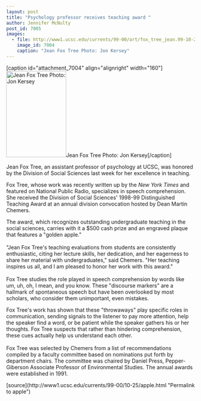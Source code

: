 ```yaml
---
layout: post
title: "Psychology professor receives teaching award "
author: Jennifer McNulty
post_id: 7005
images:
  - file: http://www1.ucsc.edu/currents/99-00/art/fox_tree_jean.99-10-25.jpg
    image_id: 7004
    caption: "Jean Fox Tree Photo: Jon Kersey"
---
```


[caption id="attachment_7004" align="alignright" width="160"]<a href="http://localhost/mysite/wp-content/uploads/1999/10/fox_tree_jean.99-10-25.jpg"><img class="size-full wp-image-7004" src="http://localhost/mysite/wp-content/uploads/1999/10/fox_tree_jean.99-10-25.jpg" alt="Jean Fox Tree Photo: Jon Kersey" width="160" height="230" /></a>Jean Fox Tree Photo: Jon Kersey[/caption]
<p>
  Jean Fox Tree, an assistant professor of psychology at UCSC, was honored by the Division of Social Sciences last week for her excellence in teaching.
</p>Fox Tree, whose work was recently written up by the <i>New York Times</i> and featured on National Public Radio, specializes in speech comprehension. She received the Division of Social Sciences' 1998-99 Distinguished Teaching Award at an annual division convocation hosted by Dean Martin Chemers.
<p>
  The award, which recognizes outstanding undergraduate teaching in the social sciences, carries with it a $500 cash prize and an engraved plaque that features a "golden apple."<br>
  <br>
  "Jean Fox Tree's teaching evaluations from students are consistently enthusiastic, citing her lecture skills, her dedication, and her eagerness to share her material with undergraduates," said Chemers. "Her teaching inspires us all, and I am pleased to honor her work with this award."<br>
  <br>
  Fox Tree studies the role played in speech comprehension by words like um, uh, oh, I mean, and you know. These "discourse markers" are a hallmark of spontaneous speech but have been overlooked by most scholars, who consider them unimportant, even mistakes.
</p>
<p>
  Fox Tree's work has shown that these "throwaways" play specific roles in communication, sending signals to the listener to pay more attention, help the speaker find a word, or be patient while the speaker gathers his or her thoughts. Fox Tree suspects that rather than hindering comprehension, these cues actually help us understand each other.<br>
  <br>
  Fox Tree was selected by Chemers from a list of recommendations compiled by a faculty committee based on nominations put forth by department chairs. The committee was chaired by Daniel Press, Pepper-Giberson Associate Professor of Environmental Studies. The annual awards were established in 1991.<br>
</p>
<p>

</p>
[source](http://www1.ucsc.edu/currents/99-00/10-25/apple.html "Permalink to apple")
